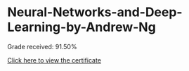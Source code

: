 # Neural-Networks-and-Deep-Learning-by-Andrew-Ng
Grade received: 91.50%


[Click here to view the certificate](https://github.com/Srabontideb/Neural-Networks-and-Deep-Learning-by-Andrew-Ng/blob/main/Coursera%202MSEDD4H7KTD.pdf)




